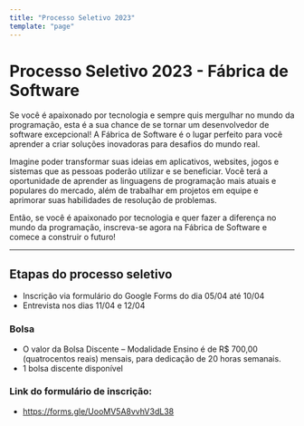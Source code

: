 ```yaml
---
title: "Processo Seletivo 2023"
template: "page"
---
```


# Processo Seletivo 2023 - Fábrica de Software

Se você é apaixonado por tecnologia e sempre quis mergulhar no mundo da programação, esta é a sua chance de se tornar um desenvolvedor de software excepcional! A Fábrica de Software é o lugar perfeito para você aprender a criar soluções inovadoras para desafios do mundo real.

Imagine poder transformar suas ideias em aplicativos, websites, jogos e sistemas que as pessoas poderão utilizar e se beneficiar. Você terá a oportunidade de aprender as linguagens de programação mais atuais e populares do mercado, além de trabalhar em projetos em equipe e aprimorar suas habilidades de resolução de problemas. 

Então, se você é apaixonado por tecnologia e quer fazer a diferença no mundo da programação, inscreva-se agora na Fábrica de Software e comece a construir o futuro!

***

## Etapas do processo seletivo

- Inscrição via formulário do Google Forms do dia 05/04 até 10/04
- Entrevista nos dias 11/04 e 12/04

### Bolsa
- O valor da Bolsa Discente – Modalidade Ensino é de R$ 700,00 (quatrocentos reais) mensais, para dedicação de 20 horas semanais.
- 1 bolsa discente disponível

### Link do formulário de inscrição:
- https://forms.gle/UooMV5A8vvhV3dL38